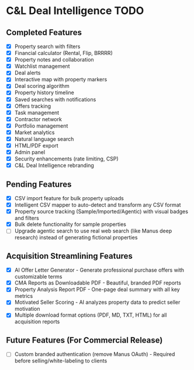 # C&L Deal Intelligence TODO

## Completed Features
- [x] Property search with filters
- [x] Financial calculator (Rental, Flip, BRRRR)
- [x] Property notes and collaboration
- [x] Watchlist management
- [x] Deal alerts
- [x] Interactive map with property markers
- [x] Deal scoring algorithm
- [x] Property history timeline
- [x] Saved searches with notifications
- [x] Offers tracking
- [x] Task management
- [x] Contractor network
- [x] Portfolio management
- [x] Market analytics
- [x] Natural language search
- [x] HTML/PDF export
- [x] Admin panel
- [x] Security enhancements (rate limiting, CSP)
- [x] C&L Deal Intelligence rebranding

## Pending Features
- [x] CSV import feature for bulk property uploads
- [x] Intelligent CSV mapper to auto-detect and transform any CSV format
- [x] Property source tracking (Sample/Imported/Agentic) with visual badges and filters
- [x] Bulk delete functionality for sample properties
- [ ] Upgrade agentic search to use real web search (like Manus deep research) instead of generating fictional properties

## Acquisition Streamlining Features
- [x] AI Offer Letter Generator - Generate professional purchase offers with customizable terms
- [x] CMA Reports as Downloadable PDF - Beautiful, branded PDF reports
- [x] Property Analysis Report PDF - One-page deal summary with all key metrics
- [x] Motivated Seller Scoring - AI analyzes property data to predict seller motivation
- [x] Multiple download format options (PDF, MD, TXT, HTML) for all acquisition reports

## Future Features (For Commercial Release)
- [ ] Custom branded authentication (remove Manus OAuth) - Required before selling/white-labeling to clients

